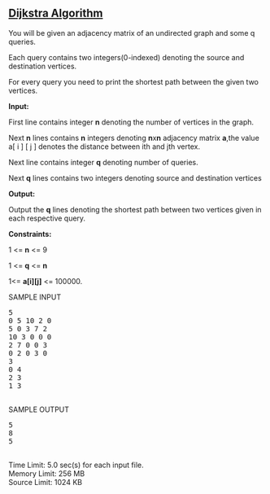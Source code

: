 <div id="DIV_1">
	<div id="DIV_3">
    <a href="https://www.hackerearth.com/problem/algorithm/dijkstra-1-52a4305d"><h2>Dijkstra Algorithm</h2></a>
		<p id="P_5">
			You will be given an adjacency matrix of an undirected graph and some q queries.
		</p>
		<p id="P_6">
			Each query contains two integers(0-indexed) denoting the source and destination vertices.
		</p>
		<p id="P_7">
			For every query you need to print the shortest path between the given two vertices.
		</p>
		<p id="P_8">
			<strong id="STRONG_9">Input:</strong>
		</p>
		<p id="P_10">
			First line contains integer <strong id="STRONG_11">n</strong> denoting the number of vertices in the graph.
		</p>
		<p id="P_12">
			Next <strong id="STRONG_13">n</strong> lines contains <strong id="STRONG_14">n</strong> integers denoting <strong id="STRONG_15">n</strong>x<strong id="STRONG_16">n</strong> adjacency matrix <strong id="STRONG_17">a</strong>,the value a[ i ] [ j ] denotes the distance between ith and jth vertex.
		</p>
		<p id="P_18">
			Next line contains integer <strong id="STRONG_19">q</strong> denoting number of queries.
		</p>
		<p id="P_20">
			Next <strong id="STRONG_21">q</strong> lines contains two integers denoting source and destination vertices
		</p>
		<p id="P_22">
			<strong id="STRONG_23">Output:</strong>
		</p>
		<p id="P_24">
			Output the <strong id="STRONG_25">q</strong> lines denoting the shortest path between two vertices given in each respective query.
		</p>
		<p id="P_26">
			<strong id="STRONG_27">Constraints:</strong>
		</p>
		<p id="P_28">
			1 &lt;= <strong id="STRONG_29">n</strong> &lt;= 9
		</p>
		<p id="P_30">
			1 &lt;= <strong id="STRONG_31">q</strong> &lt;= <strong id="STRONG_32">n</strong>
		</p>
		<p id="P_33">
			1&lt;= <strong id="STRONG_34">a[i][j]</strong> &lt;= 100000.
		</p>
	</div>
	<div id="DIV_35">
		<div id="DIV_36">
			<div id="DIV_37">
				<div id="DIV_38">
					SAMPLE INPUT
				</div>
				<div id="DIV_44">
				</div>
			</div>
			<div id="DIV_45">
				<pre id="PRE_46">5
0 5 10 2 0
5 0 3 7 2
10 3 0 0 0
2 7 0 0 3
0 2 0 3 0
3
0 4
2 3
1 3
				</pre>
			</div>
		</div>
		<div id="DIV_47">
				<div id="DIV_48">
					<div id="DIV_49">
						SAMPLE OUTPUT
					</div>
					<div id="DIV_55">
					</div>
				</div>
				<div id="DIV_56">
					<pre id="PRE_57">5
8
5
					</pre>
				</div>
			</div>
		<div id="DIV_58">
				</div>
	</div>
	<div id="DIV_59">
				<div id="DIV_60">
					 <span id="SPAN_61">Time Limit:</span> <span id="SPAN_62">5.0 sec(s) <span id="SPAN_63">for each input file.</span></span>
				</div>
				<!-- end limit-item -->
				<div id="DIV_64">
					 <span id="SPAN_65">Memory Limit:</span> <span id="SPAN_66">256 MB</span>
				</div>
				<!-- end limit-item -->
				<div id="DIV_67">
					 <span id="SPAN_68">Source Limit:</span> <span id="SPAN_69">1024 KB</span>
				</div>
				<!-- end limit-item -->
			</div>
	<!-- end limits -->
</div>
